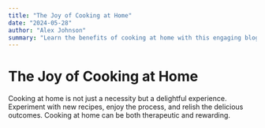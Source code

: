 ```yaml
---
title: "The Joy of Cooking at Home"
date: "2024-05-28"
author: "Alex Johnson"
summary: "Learn the benefits of cooking at home with this engaging blog post."
---
```


# The Joy of Cooking at Home

Cooking at home is not just a necessity but a delightful experience. Experiment with new recipes, enjoy the process, and relish the delicious outcomes. Cooking at home can be both therapeutic and rewarding.